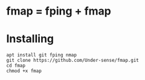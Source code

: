 # fmap = fping + fmap
# Installing
    apt install git fping nmap
    git clone https://github.com/Under-sense/fmap.git
    cd fmap
    chmod +x fmap
